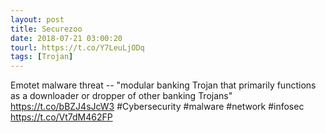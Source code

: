 ```yaml
---
layout: post
title: Securezoo
date: 2018-07-21 03:00:20
tourl: https://t.co/Y7LeuLjODq
tags: [Trojan]
---
```

Emotet malware threat -- "modular banking Trojan that primarily functions as a downloader or dropper of other banking Trojans" https://t.co/bBZJ4sJcW3  #Cybersecurity #malware #network #infosec https://t.co/Vt7dM462FP